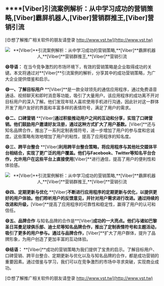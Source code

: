 ## ****[Viber]**引流案例解析：从中学习成功的营销策略,**[Viber]**霸屏机器人,**[Viber]**营销群推王,**[Viber]**营销引流**

[😍想了解推广相关软件的朋友请登录 http://www.vst.tw](http://www.vst.tw)

 <center><img src="https://vst.tw/MP4/tuiguang/png/1.png" alt="**[Viber]**引流案例解析：从中学习成功的营销策略,**[Viber]**霸屏机器人,**[Viber]**营销群推王,**[Viber]**营销引流"></center>

**😄导语：**
在当今竞争激烈的市场环境下，有效的营销策略是企业取得成功的关键。本文将通过对**[Viber]**引流案例的解析，分享其中的成功营销策略，为广大企业提供借鉴和启示。

**😄一、了解目标用户**
**[Viber]**是一款全球领先的通信应用程序，通过免费语音通话、视频聊天和即时消息等功能，吸引了大量用户。该应用程序的成功离不开对目标用户的深入了解。他们发现年轻人喜欢使用手机进行沟通，因此针对这一群体开发了用户友好的界面和丰富多样的表情符号，满足了用户的需求。

**😄二、口碑营销**
**[Viber]**通过积极推动用户之间的互动和分享，实现了口碑营销。他们鼓励用户邀请好友注册，通过这种方式扩大了用户基数。**[Viber]**还与知名品牌合作，推出了一系列定制表情符号，进一步增加了用户的参与度和忠诚度。这些策略有效地增加了用户的粘性，提高了应用程序的知名度。

**😄三、跨平台整合**
**[Viber]**利用跨平台整合策略，将应用程序与其他社交媒体平台相结合，实现了更广泛的用户覆盖。他们与Facebook、Twitter等知名平台合作，允许用户在这些平台上直接使用**[Viber]**进行通信，提高了用户的便利性和体验感。

 <center><img src="https://vst.tw/MP4/tuiguang/png/1.png" alt="**[Viber]**引流案例解析：从中学习成功的营销策略,**[Viber]**霸屏机器人,**[Viber]**营销群推王,**[Viber]**营销引流"></center>

**😄四、定期更新与优化**
**[Viber]**不断进行应用程序的定期更新与优化，以提供更好的用户体验。他们聆听用户的反馈意见，并针对用户需求进行改进。通过持续的改进和升级，**[Viber]**提高了应用程序的可靠性和稳定性，赢得了用户的认可和信任。

**😄五、品牌合作**
与知名品牌的合作是**[Viber]**成功的一大亮点。他们与诸如巴黎圣日耳曼足球俱乐部、迪士尼等知名品牌合作，推出了定制表情符号和主题活动，吸引了更多的用户参与。通过与品牌合作，**[Viber]**扩大了用户群体，提升了品牌形象，为用户创造了更加丰富的互动体验。

**😄结语：**
**[Viber]**成功的营销策略为我们提供了宝贵的启示。了解目标用户、口碑营销、跨平台整合、定期更新与优化以及与知名品牌的合作，都是成功营销的重要因素。通过借鉴与学习，我们可以在竞争激烈的市场中寻求突破，实现商业成功。

[😍想了解推广相关软件的朋友请登录 http://www.vst.tw](http://www.vst.tw)



